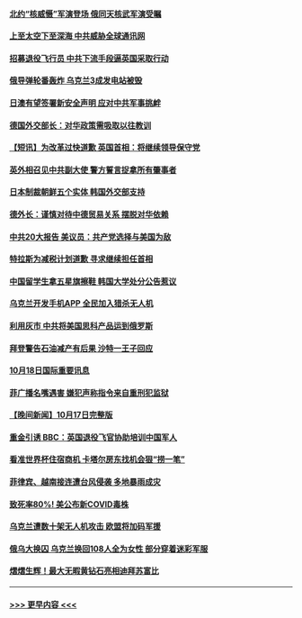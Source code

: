 #### [北约“核威慑”军演登场 俄同天核武军演受瞩](../pages/prog202/a103554664.md?t=10191051) 
#### [上至太空下至深海 中共威胁全球通讯网](../pages/prog202/a103554561.md?t=10191051) 
#### [招募退役飞行员 中共下流手段逼英国采取行动](../pages/prog202/a103554546.md?t=10191051) 
#### [俄导弹轮番轰炸 乌克兰3成发电站被毁](../pages/prog202/a103554550.md?t=10191051) 
#### [日澳有望签署新安全声明 应对中共军事挑衅](../pages/prog202/a103554458.md?t=10191051) 
#### [德国外交部长：对华政策需吸取以往教训](../pages/prog202/a103554442.md?t=10191051) 
#### [【短讯】为改革过快道歉 英国首相：将继续领导保守党](../pages/prog202/a103554446.md?t=10191051) 
#### [英外相召见中共副大使 警方誓言捉拿所有肇事者](../pages/prog202/a103554438.md?t=10191051) 
#### [日本制裁朝鲜五个实体 韩国外交部支持](../pages/prog202/a103554444.md?t=10191051) 
#### [德外长：谨慎对待中德贸易关系 摆脱对华依赖](../pages/prog202/a103554423.md?t=10191051) 
#### [中共20大报告 美议员：共产党选择与美国为敌](../pages/prog202/a103554376.md?t=10191051) 
#### [特拉斯为减税计划道歉 寻求继续担任首相](../pages/prog202/a103554396.md?t=10191051) 
#### [中国留学生拿五星旗擦鞋 韩国大学处分公告惹议](../pages/prog202/a103554277.md?t=10191051) 
#### [乌克兰开发手机APP 全民加入猎杀无人机](../pages/prog202/a103554171.md?t=10191051) 
#### [利用灰市 中共将美国思科产品运到俄罗斯](../pages/prog202/a103554165.md?t=10191051) 
#### [拜登警告石油减产有后果 沙特一王子回应](../pages/prog202/a103554155.md?t=10191051) 
#### [10月18日国际重要讯息](../pages/prog202/a103554104.md?t=10191051) 
#### [菲广播名嘴遇害 嫌犯声称指令来自重刑犯监狱](../pages/prog202/a103554043.md?t=10191051) 
#### [【晚间新闻】10月17日完整版](../pages/prog202/a103553880.md?t=10191051) 
#### [重金引诱 BBC：英国退役飞官协助培训中国军人](../pages/prog202/a103554019.md?t=10191051) 
#### [看准世界杯住宿商机 卡塔尔房东找机会狠“捞一笔”](../pages/prog202/a103553969.md?t=10191051) 
#### [菲律宾、越南接连遭台风侵袭 多地暴雨成灾](../pages/prog202/a103553906.md?t=10191051) 
#### [致死率80%! 美公布新COVID毒株](../pages/prog202/a103553744.md?t=10191051) 
#### [乌克兰遭数十架无人机攻击 欧盟将加码军援](../pages/prog202/a103553913.md?t=10191051) 
#### [俄乌大换囚 乌克兰换回108人全为女性 部分穿着迷彩军服](../pages/prog202/a103553932.md?t=10191051) 
#### [熠熠生辉！最大无暇黄钻石亮相迪拜苏富比](../pages/prog202/a103553771.md?t=10191051) 

----
#### [ >>> 更早内容 <<< ](../indexes/prog202-earlier.md)

